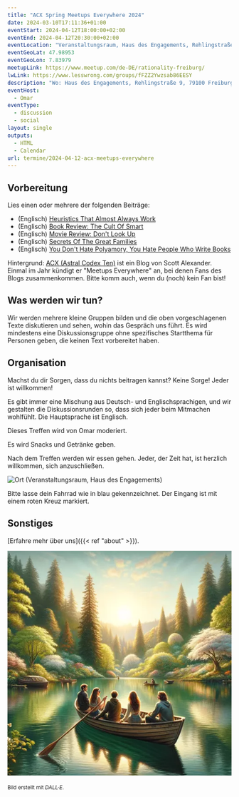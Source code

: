 ```yaml
---
title: "ACX Spring Meetups Everywhere 2024"
date: 2024-03-10T17:11:36+01:00
eventStart: 2024-04-12T18:00:00+02:00
eventEnd: 2024-04-12T20:30:00+02:00
eventLocation: "Veranstaltungsraum, Haus des Engagements, Rehlingstraße 9, 79100 Freiburg"
eventGeoLat: 47.98953
eventGeoLon: 7.83979
meetupLink: https://www.meetup.com/de-DE/rationality-freiburg/
lwLink: https://www.lesswrong.com/groups/fFZZ2Ywzsab86EESY
description: "Wo: Haus des Engagements, Rehlingstraße 9, 79100 Freiburg. Wann: Freitag, 12. April 2024 um 18:00 Uhr MESZ."
eventHost:
  - Omar
eventType:
  - discussion
  - social
layout: single
outputs:
  - HTML
  - Calendar
url: termine/2024-04-12-acx-meetups-everywhere
---
```


## Vorbereitung

Lies einen oder mehrere der folgenden Beiträge:

* (Englisch) [Heuristics That Almost Always Work](https://www.astralcodexten.com/p/heuristics-that-almost-always-work)
* (Englisch) [Book Review: The Cult Of Smart](https://www.astralcodexten.com/p/book-review-the-cult-of-smart)
* (Englisch) [Movie Review: Don't Look Up](https://www.astralcodexten.com/p/movie-review-dont-look-up)
* (Englisch) [Secrets Of The Great Families](https://www.astralcodexten.com/p/secrets-of-the-great-families)
* (Englisch) [You Don't Hate Polyamory, You Hate People Who Write Books](https://www.astralcodexten.com/p/you-dont-hate-polyamory-you-hate)

Hintergrund: [ACX (Astral Codex Ten)](https://www.astralcodexten.com) ist ein
Blog von Scott Alexander. Einmal im Jahr kündigt er "Meetups Everywhere" an,
bei denen Fans des Blogs zusammenkommen. Bitte komm auch, wenn du (noch) kein
Fan bist!


## Was werden wir tun?

Wir werden mehrere kleine Gruppen bilden und die oben vorgeschlagenen Texte diskutieren und sehen, wohin das Gespräch uns führt. Es wird mindestens eine Diskussionsgruppe ohne spezifisches Startthema für Personen geben, die keinen Text vorbereitet haben.


## Organisation

Machst du dir Sorgen, dass du nichts beitragen kannst? Keine Sorge! Jeder ist willkommen!

Es gibt immer eine Mischung aus Deutsch- und Englischsprachigen, und wir gestalten die Diskussionsrunden so, dass sich jeder beim Mitmachen wohlfühlt. Die Hauptsprache ist Englisch.

Dieses Treffen wird von Omar moderiert.

Es wird Snacks und Getränke geben.

Nach dem Treffen werden wir essen gehen. Jeder, der Zeit hat, ist herzlich willkommen, sich anzuschließen.

![Ort (Veranstaltungsraum, Haus des Engagements)](/images/hde-new-building.png)

Bitte lasse dein Fahrrad wie in blau gekennzeichnet. Der Eingang ist mit einem
roten Kreuz markiert.


## Sonstiges

[Erfahre mehr über uns]({{< ref "about" >}}).

![Menschen sprechen in einem Ruderboot](cover.webp "Menschen sprechen in einem Ruderboot")

<small>Bild erstellt mit _DALL·E_.</small>
